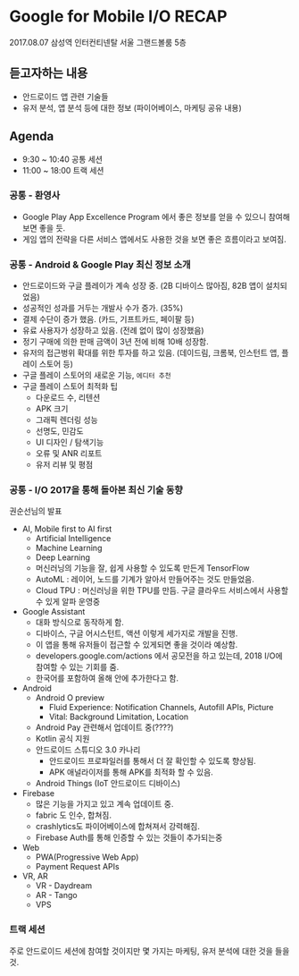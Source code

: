 # Google for Mobile I/O RECAP
2017.08.07 삼성역 인터컨티넨탈 서울 그랜드볼룸 5층

## 듣고자하는 내용
- 안드로이드 앱 관련 기술들
- 유저 분석, 앱 분석 등에 대한 정보 (파이어베이스, 마케팅 공유 내용)

## Agenda
- 9:30 ~ 10:40 공통 세션
- 11:00 ~ 18:00 트랙 세션

### 공통 - 환영사
- Google Play App Excellence Program 에서 좋은 정보를 얻을 수 있으니 참여해보면 좋을 듯.
- 게임 앱의 전략을 다른 서비스 앱에서도 사용한 것을 보면 좋은 흐름이라고 보여짐.

### 공통 - Android & Google Play 최신 정보 소개
- 안드로이드와 구글 플레이가 계속 성장 중. (2B 디바이스 많아짐, 82B 앱이 설치되었음)
- 성공적인 성과를 거두는 개발사 수가 증가. (35%)
- 결제 수단이 증가 했음. (카드, 기프트카드, 페이팔 등)
- 유료 사용자가 성장하고 있음. (전례 없이 많이 성장했음)
- 정기 구매에 의한 판매 금액이 3년 전에 비해 10배 성장함.
- 유저의 접근벙위 확대를 위한 투자를 하고 있음. (데이드림, 크롬북, 인스턴트 앱, 플레이 스토어 등)
- 구글 플레이 스토어의 새로운 기능, `에디터 추천`
- 구글 플레이 스토어 최적화 팁
  - 다운로드 수, 리텐션
  - APK 크기
  - 그래픽 렌더링 성능
  - 선명도, 민감도
  - UI 디자인 / 탐색기능
  - 오류 및 ANR 리포트
  - 유저 리뷰 및 평점

### 공통 - I/O 2017을 통해 돌아본 최신 기술 동향
권순선님의 발표
- AI, Mobile first to AI first
  - Artificial Intelligence
  - Machine Learning
  - Deep Learning
  - 머신러닝의 기능을 잘, 쉽게 사용할 수 있도록 만든게 TensorFlow
  - AutoML : 레이어, 노드를 기계가 알아서 만들어주는 것도 만들었음.
  - Cloud TPU : 머신러닝을 위한 TPU를 만듬. 구글 클라우드 서비스에서 사용할 수 있게 알파 운영중
- Google Assistant
  - 대화 방식으로 동작하게 함.
  - 디바이스, 구글 어시스턴트, 액션 이렇게 세가지로 개발을 진행.
  - 이 앱을 통해 유저들이 접근할 수 있게되면 좋을 것이라 예상함.
  - developers.google.com/actions 에서 공모전을 하고 있는데, 2018 I/O에 참여할 수 있는 기회를 줌.
  - 한국어를 포함하여 올해 안에 추가한다고 함.
- Android
  - Android O preview
    - Fluid Experience: Notification Channels, Autofill APIs, Picture
    - Vital: Background Limitation, Location
  - Android Pay 관련해서 업데이트 중(????)
  - Kotlin 공식 지원
  - 안드로이드 스튜디오 3.0 카나리
    - 안드로이드 프로파일러를 통해서 더 잘 확인할 수 있도록 향상됨.
    - APK 애널라이저를 통해 APK를 최적화 할 수 있음.
  - Android Things (IoT 안드로이드 디바이스)
- Firebase
  - 많은 기능을 가지고 있고 계속 업데이트 중.
  - fabric 도 인수, 합쳐짐.
  - crashlytics도 파이어베이스에 합쳐져서 강력해짐.
  - Firebase Auth를 통해 인증할 수 있는 것들이 추가되는중
- Web
  - PWA(Progressive Web App)
  - Payment Request APIs
- VR, AR
  - VR - Daydream
  - AR - Tango
  - VPS


### 트랙 세션
주로 안드로이드 세션에 참여할 것이지만 몇 가지는 마케팅, 유저 분석에 대한 것을 들을 것.
